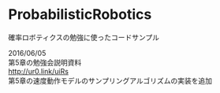 # ProbabilisticRobotics
確率ロボティクスの勉強に使ったコードサンプル

2016/06/05  
 第5章の勉強会説明資料  
  http://ur0.link/uiRs  
 第5章の速度動作モデルのサンプリングアルゴリズムの実装を追加  
